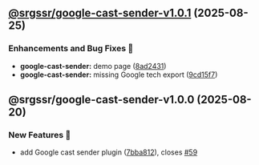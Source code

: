 ## [@srgssr/google-cast-sender-v1.0.1](https://github.com/SRGSSR/pillarbox-web-suite/compare/@srgssr/google-cast-sender-v1.0.0...@srgssr/google-cast-sender-v1.0.1) (2025-08-25)


### Enhancements and Bug Fixes 🐛

* **google-cast-sender:** demo page ([8ad2431](https://github.com/SRGSSR/pillarbox-web-suite/commit/8ad2431359b03befd9b507c9d5f0f3e425e7dd98))
* **google-cast-sender:** missing Google tech export ([9cd15f7](https://github.com/SRGSSR/pillarbox-web-suite/commit/9cd15f7892dbeee75904b2219851fdcf25b369f1))

## @srgssr/google-cast-sender-v1.0.0 (2025-08-20)


### New Features 🚀

* add Google cast sender plugin ([7bba812](https://github.com/SRGSSR/pillarbox-web-suite/commit/7bba81261b2cf25952bd68cf99c068820852e29e)), closes [#59](https://github.com/SRGSSR/pillarbox-web-suite/issues/59)

